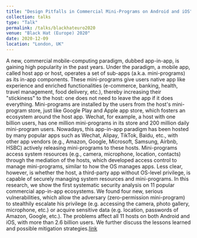 ```yaml
---
title: "Design Pitfalls in Commercial Mini-Programs on Android and iOS"
collection: talks
type: "Talk"
permalink: /talks/blackhateuro2020
venue: "Black Hat (Europe) 2020"
date: 2020-12-09
location: "London, UK"
---
```


A new, commercial mobile-computing paradigm, dubbed app-in-app, is gaining high popularity in the past years. Under the paradigm, a mobile app, called host app or host, operates a set of sub-apps (a.k.a. mini-programs) as its in-app components. These mini-programs give users native app like experience and enriched functionalities (e-commerce, banking, health, travel management, food delivery, etc.), thereby increasing their "stickiness" to the host: one does not need to leave the app if it does everything. Mini-programs are installed by the users from the host's mini-program store, just like Google Play and Apple app store, which fosters an ecosystem around the host app. Wechat, for example, a host with one billion users, has one million mini-programs in its store and 200 million daily mini-program users. Nowadays, this app-in-app paradigm has been hosted by many popular apps such as Wechat, Alipay, TikTok, Baidu, etc., with other app vendors (e.g., Amazon, Google, Microsoft, Samsung, Airbnb, HSBC) actively releasing mini-programs to these hosts. Mini-programs access system resources (e.g., camera, microphone, location, contacts) through the mediation of the hosts, which developed access control to manage mini-programs, similar to how the OS manages apps. Less clear, however, is whether the host, a third-party app without OS-level privilege, is capable of securely managing system resources and mini-programs. In this research, we show the first systematic security analysis on 11 popular commercial app-in-app ecosystems. We found four new, serious vulnerabilities, which allow the adversary (zero-permission mini-program) to stealthily escalate his privilege (e.g. accessing the camera, photo gallery, microphone, etc.) or acquire sensitive data (e.g. location, passwords of Amazon, Google, etc.). The problems affect all 11 hosts on both Android and iOS, with more than 2.6 billion users. We further discuss the lessons learned and possible mitigation strategies.[link](https://www.blackhat.com/eu-20/briefings/schedule/#design-pitfalls-in-commercial-mini-programs-on-android-and-ios-21460)



